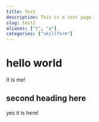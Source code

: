```yaml
---
title: Test
description: This is a test page.
slug: test2
aliases: ["t", "a"]
categories: ["skillform"]
---
```


# hello world

It is me!


## second heading here

yes it is here!

